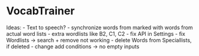 # VocabTrainer
Ideas: 
	- Text to speech?
	- synchronize words from marked with words from actual word lists 
	- extra wordlists like B2, C1, C2
	- fix API in Settings
	- fix Wordlists -> search + remove not working
	- delete Words from Speciallists, if deleted
	- change add conditions -> no empty inputs